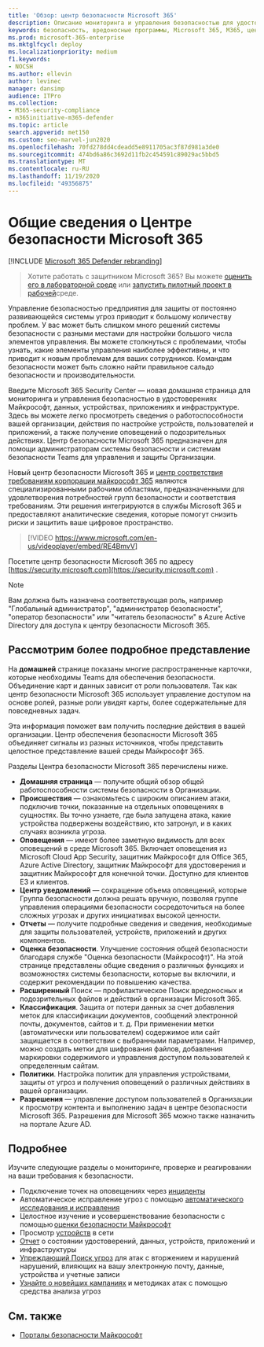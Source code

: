 ```yaml
---
title: 'Обзор: центр безопасности Microsoft 365'
description: Описание мониторинга и управления безопасностью для удостоверений Майкрософт, данных, устройств и приложений с помощью Microsoft 365 Security.
keywords: безопасность, вредоносные программы, Microsoft 365, M365, центр безопасности, монитор, отчет, удостоверения, данные, устройства, приложения
ms.prod: microsoft-365-enterprise
ms.mktglfcycl: deploy
ms.localizationpriority: medium
f1.keywords:
- NOCSH
ms.author: ellevin
author: levinec
manager: dansimp
audience: ITPro
ms.collection:
- M365-security-compliance
- m365initiative-m365-defender
ms.topic: article
search.appverid: met150
ms.custom: seo-marvel-jun2020
ms.openlocfilehash: 70fd278dd4cdeadd5e8911705ac3f87d981a3de0
ms.sourcegitcommit: 474bd6a86c3692d11fb2c454591c89029ac5bbd5
ms.translationtype: MT
ms.contentlocale: ru-RU
ms.lasthandoff: 11/19/2020
ms.locfileid: "49356875"
---
```

# <a name="overview-of-the-microsoft-365-security-center"></a>Общие сведения о Центре безопасности Microsoft 365

[!INCLUDE [Microsoft 365 Defender rebranding](../includes/microsoft-defender.md)]

> Хотите работать с защитником Microsoft 365? Вы можете [оценить его в лабораторной среде](https://aka.ms/mtp-trial-lab) или [запустить пилотный проект в рабочей](https://aka.ms/m365d-pilotplaybook)среде.
>
Управление безопасностью предприятия для защиты от постоянно развивающейся системы угроз приводит к большому количеству проблем. У вас может быть слишком много решений системы безопасности с разными местами для настройки большого числа элементов управления. Вы можете столкнуться с проблемами, чтобы узнать, какие элементы управления наиболее эффективны, и что приводит к новым проблемам для ваших сотрудников. Командам безопасности может быть сложно найти правильное сальдо безопасности и производительности.

Введите Microsoft 365 Security Center — новая домашняя страница для мониторинга и управления безопасностью в удостоверениях Майкрософт, данных, устройствах, приложениях и инфраструктуре. Здесь вы можете легко просмотреть сведения о работоспособности вашей организации, действия по настройке устройств, пользователей и приложений, а также получение оповещений о подозрительных действиях. Центр безопасности Microsoft 365 предназначен для помощи администраторам системы безопасности и системам безопасности Teams для управления и защиты Организации.

Новый центр безопасности Microsoft 365 и [центр соответствия требованиям корпорации майкрософт 365](https://docs.microsoft.com/microsoft-365/compliance/microsoft-365-compliance-center) являются специализированными рабочими областями, предназначенными для удовлетворения потребностей групп безопасности и соответствия требованиям. Эти решения интегрируются в службы Microsoft 365 и предоставляют аналитические сведения, которые помогут снизить риски и защитить ваше цифровое пространство.

>[!VIDEO https://www.microsoft.com/en-us/videoplayer/embed/RE4BmvV]

Посетите центр безопасности Microsoft 365 по адресу [https://security.microsoft.com](https://security.microsoft.com) . 

> [!NOTE]
> Вам должна быть назначена соответствующая роль, например "Глобальный администратор", "администратор безопасности", "оператор безопасности" или "читатель безопасности" в Azure Active Directory для доступа к центру безопасности Microsoft 365.


## <a name="lets-take-a-closer-look"></a>Рассмотрим более подробное представление

На **домашней** странице показаны многие распространенные карточки, которые необходимы Teams для обеспечения безопасности. Объединение карт и данных зависит от роли пользователя. Так как центр безопасности Microsoft 365 использует управление доступом на основе ролей, разные роли увидят карты, более содержательные для повседневных задач.  

Эта информация поможет вам получить последние действия в вашей организации. Центр обеспечения безопасности Microsoft 365 объединяет сигналы из разных источников, чтобы представить целостное представление вашей среды Майкрософт 365.

Разделы Центра безопасности Microsoft 365 перечислены ниже.

* **Домашняя страница** — получите общий обзор общей работоспособности системы безопасности в Организации.
* **Происшествия** — ознакомьтесь с широким описанием атаки, подключив точки, показанные на отдельных оповещениях в сущностях. Вы точно узнаете, где была запущена атака, какие устройства подвержены воздействию, кто затронул, и в каких случаях возникла угроза.
* **Оповещения** — имеют более заметную видимость для всех оповещений в среде Microsoft 365. Включает оповещения из Microsoft Cloud App Security, защитник Майкрософт для Office 365, Azure Active Directory, защитник Майкрософт для удостоверения и защитник Майкрософт для конечной точки. Доступно для клиентов E3 и клиентов.  
* **Центр уведомлений** — сокращение объема оповещений, которые Группа безопасности должна решать вручную, позволяя группе управления операциями безопасности сосредоточиться на более сложных угрозах и других инициативах высокой ценности.
* **Отчеты** — получите подробные сведения и сведения, необходимые для защиты пользователей, устройств, приложений и других компонентов.
* **Оценка безопасности**. Улучшение состояния общей безопасности благодаря службе "Оценка безопасности (Майкрософт)". На этой странице представлены общие сведения о различных функциях и возможностях системы безопасности, которые вы включили, и содержит рекомендации по повышению качества.
* **Расширенный** Поиск — профилактическое Поиск вредоносных и подозрительных файлов и действий в организации Microsoft 365.
* **Классификация**. Защита от потери данных за счет добавления меток для классификации документов, сообщений электронной почты, документов, сайтов и т. д. При применении метки (автоматически или пользователем) содержимое или сайт защищается в соответствии с выбранными параметрами. Например, можно создать метки для шифрования файлов, добавления маркировки содержимого и управления доступом пользователей к определенным сайтам.
* **Политики**. Настройка политик для управления устройствами, защиты от угроз и получения оповещений о различных действиях в вашей организации.
* **Разрешения** — управление доступом пользователей в Организации к просмотру контента и выполнению задач в центре безопасности Microsoft 365. Разрешения для Microsoft 365 можно также назначить на портале Azure AD.

## <a name="learn-more"></a>Подробнее

Изучите следующие разделы о мониторинге, проверке и реагировании на ваши требования к безопасности.

- Подключение точек на оповещениях через [инциденты](incident-queue.md)
- Автоматическое исправление угроз с помощью [автоматического исследования и исправления](mtp-autoir.md)
- Целостное изучение и усовершенствование безопасности с помощью [оценки безопасности Майкрософт](microsoft-secure-score.md)
- Просмотр [устройств](device-profile.md) в сети
- [Отчет](monitoring-and-reporting.md) о состоянии удостоверений, данных, устройств, приложений и инфраструктуры
- [Упреждающий Поиск угроз](advanced-hunting-overview.md) для атак с вторжением и нарушений нарушений, влияющих на вашу электронную почту, данные, устройства и учетные записи
- [Узнайте о новейших кампаниях](latest-attack-campaigns.md) и методиках атак с помощью средства анализа угроз

## <a name="see-also"></a>См. также

- [Порталы безопасности Майкрософт](portals.md)
